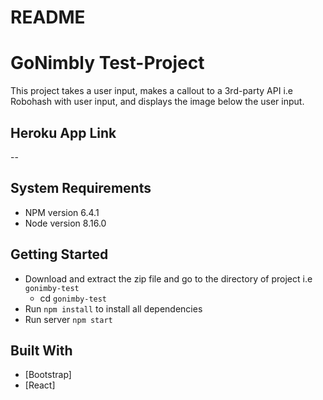 # README

# GoNimbly Test-Project

This project takes a user input, makes a callout to a 3rd-party API i.e Robohash with user input, and displays the image below the user input.

## Heroku App Link

--

## System Requirements

- NPM version 6.4.1
- Node version 8.16.0

## Getting Started

<!-- Assuming that npm is already installed on a system -->

- Download and extract the zip file and go to the directory of project i.e `gonimby-test`
  - cd `gonimby-test`
- Run `npm install` to install all dependencies
- Run server `npm start`

## Built With

- [Bootstrap]
- [React]
